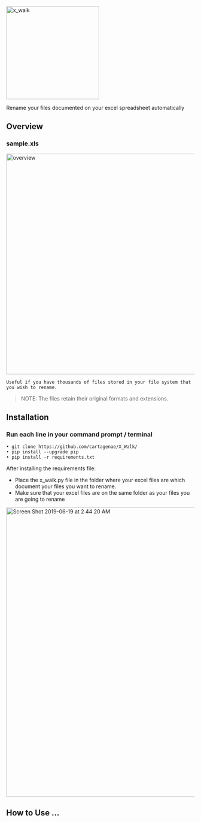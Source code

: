 <img width="248" alt="x_walk" src="https://user-images.githubusercontent.com/6395465/59654061-6551a380-9149-11e9-8e5e-6756ac522262.png">

Rename your files documented on your excel spreadsheet automatically

## Overview

### sample.xls
<img width="588" alt="overview" src="https://user-images.githubusercontent.com/6395465/59730659-1151c800-91f8-11e9-910e-7215c0173d2f.png">

```
Useful if you have thousands of files stored in your file system that you wish to rename.
```

> NOTE: The files retain their original formats and extensions.

## Installation

### Run each line in your command prompt / terminal

```
• git clone https://github.com/cartagenae/X_Walk/
• pip install --upgrade pip
• pip install -r requirements.txt
```

After installing the requirements file:

* Place the x_walk.py file in the folder where your excel files are which document your files you want to rename.
* Make sure that your excel files are on the same folder as your files you are going to rename

<img width="771" alt="Screen Shot 2019-06-19 at 2 44 20 AM" src="https://user-images.githubusercontent.com/6395465/59755888-901d2400-923d-11e9-82e9-5d0371eae5bd.png">

## How to Use ...

